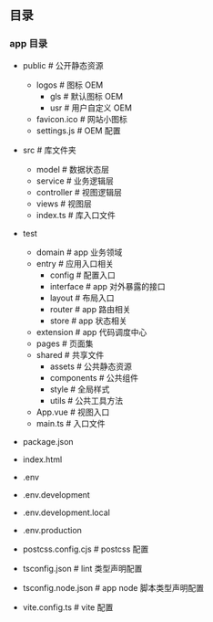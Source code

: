 <!--
 * @name: Do not edit
 * @description: Do not edit
 * @date: 2023-06-04 22:38:44
 * @path: \reports\README.MD
-->

## 目录

### app 目录

- public # 公开静态资源
  - logos # 图标 OEM
    - gls # 默认图标 OEM
    - usr # 用户自定义 OEM
  - favicon.ico # 网站小图标
  - settings.js # OEM 配置
- src # 库文件夹

  - model # 数据状态层
  - service # 业务逻辑层
  - controller # 视图逻辑层
  - views # 视图层
  - index.ts # 库入口文件

- test
  - domain # app 业务领域
  - entry # 应用入口相关
    - config # 配置入口
    - interface # app 对外暴露的接口
    - layout # 布局入口
    - router # app 路由相关
    - store # app 状态相关
  - extension # app 代码调度中心
  - pages # 页面集
  - shared # 共享文件
    - assets # 公共静态资源
    - components # 公共组件
    - style # 全局样式
    - utils # 公共工具方法
  - App.vue # 视图入口
  - main.ts # 入口文件
- package.json
- index.html
- .env
- .env.development
- .env.development.local
- .env.production
- postcss.config.cjs # postcss 配置
- tsconfig.json # lint 类型声明配置
- tsconfig.node.json # app node 脚本类型声明配置
- vite.config.ts # vite 配置
